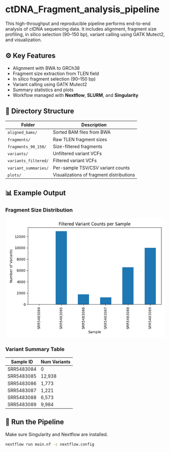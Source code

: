 # ctDNA_Fragment_analysis_pipeline

This high-throughput and reproducible pipeline performs end-to-end analysis of ctDNA sequencing data. It includes alignment, fragment size profiling, in silico selection (90–150 bp), variant calling using GATK Mutect2, and visualization.

## ⚙️ Key Features

- Alignment with BWA to GRCh38
- Fragment size extraction from TLEN field
- In silico fragment selection (90–150 bp)
- Variant calling using GATK Mutect2
- Summary statistics and plots
- Workflow managed with **Nextflow**, **SLURM**, and **Singularity**

## 📁 Directory Structure

| Folder                | Description                               |
|-----------------------|-------------------------------------------|
| `aligned_bams/`       | Sorted BAM files from BWA                 |
| `fragments/`          | Raw TLEN fragment sizes                   |
| `fragments_90_150/`   | Size-filtered fragments                   |
| `variants/`           | Unfiltered variant VCFs                   |
| `variants_filtered/`  | Filtered variant VCFs                     |
| `variant_summaries/`  | Per-sample TSV/CSV variant counts         |
| `plots/`              | Visualizations of fragment distributions  |

## 📊 Example Output

### Fragment Size Distribution

<p align="center">
  <img src="plots/variant_summary_plot.png" width="500">
</p>

### Variant Summary Table

| Sample ID   | Num Variants |
|-------------|--------------|
| SRR5483084  | 0            |
| SRR5483085  | 12,938       |
| SRR5483086  | 1,773        |
| SRR5483087  | 1,221        |
| SRR5483088  | 6,573        |
| SRR5483089  | 9,984        |

## 🚀 Run the Pipeline

Make sure Singularity and Nextflow are installed.

```bash
nextflow run main.nf -c nextflow.config
